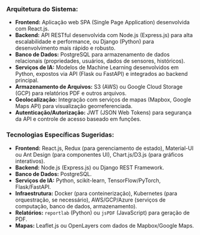 
### Arquitetura do Sistema:

*   **Frontend:** Aplicação web SPA (Single Page Application) desenvolvida com React.js.
*   **Backend:** API RESTful desenvolvida com Node.js (Express.js) para alta escalabilidade e performance, ou Django (Python) para desenvolvimento mais rápido e robusto.
*   **Banco de Dados:** PostgreSQL para armazenamento de dados relacionais (propriedades, usuários, dados de sensores, históricos).
*   **Serviços de IA:** Modelos de Machine Learning desenvolvidos em Python, expostos via API (Flask ou FastAPI) e integrados ao backend principal.
*   **Armazenamento de Arquivos:** S3 (AWS) ou Google Cloud Storage (GCP) para relatórios PDF e outros arquivos.
*   **Geolocalização:** Integração com serviços de mapas (Mapbox, Google Maps API) para visualização georreferenciada.
*   **Autenticação/Autorização:** JWT (JSON Web Tokens) para segurança da API e controle de acesso baseado em funções.

### Tecnologias Específicas Sugeridas:

*   **Frontend:** React.js, Redux (para gerenciamento de estado), Material-UI ou Ant Design (para componentes UI), Chart.js/D3.js (para gráficos interativos).
*   **Backend:** Node.js (Express.js) ou Django REST Framework.
*   **Banco de Dados:** PostgreSQL.
*   **Serviços de IA:** Python, scikit-learn, TensorFlow/PyTorch, Flask/FastAPI.
*   **Infraestrutura:** Docker (para conteinerização), Kubernetes (para orquestração, se necessário), AWS/GCP/Azure (serviços de computação, banco de dados, armazenamento).
*   **Relatórios:** `reportlab` (Python) ou `jsPDF` (JavaScript) para geração de PDF.
*   **Mapas:** Leaflet.js ou OpenLayers com dados de Mapbox/Google Maps.


